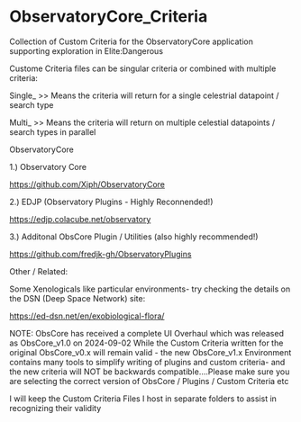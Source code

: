 # ObservatoryCore_Criteria
Collection of Custom Criteria for the ObservatoryCore application supporting exploration in Elite:Dangerous

Custome Criteria files can be singular criteria or combined with multiple criteria:

Single_  >> Means the criteria will return for a single celestrial datapoint / search type

Multi_   >> Means the criteria will return on multiple celestial datapoints / search types in parallel


ObservatoryCore 

1.) Observatory Core

https://github.com/Xjph/ObservatoryCore


2.) EDJP (Observatory Plugins - Highly Reconnended!)

https://edjp.colacube.net/observatory

3.) Additonal ObsCore Plugin / Utilities (also highly recommended!)

https://github.com/fredjk-gh/ObservatoryPlugins


Other / Related:

Some Xenologicals like particular environments- try checking the details on the DSN (Deep Space Network) site:

https://ed-dsn.net/en/exobiological-flora/

NOTE:
ObsCore has received a complete UI Overhaul which was released as ObsCore_v1.0 on 2024-09-02
While the Custom Criteria written for the original ObsCore_v0.x will remain valid - the new
ObsCore_v1.x Environment contains many tools to simplify writing of plugins and custom criteria- 
and the new criteria will NOT be backwards compatible....Please make sure you are selecting the 
correct version of ObsCore / Plugins / Custom Criteria etc

I will keep the Custom Criteria Files I host in separate folders to assist in recognizing their
validity
